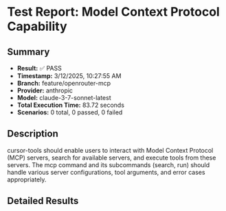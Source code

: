 # Test Report: Model Context Protocol Capability

## Summary

- **Result:** ✅ PASS
- **Timestamp:** 3/12/2025, 10:27:55 AM
- **Branch:** feature/openrouter-mcp
- **Provider:** anthropic
- **Model:** claude-3-7-sonnet-latest
- **Total Execution Time:** 83.72 seconds
- **Scenarios:** 0 total, 0 passed, 0 failed

## Description

cursor-tools should enable users to interact with Model Context Protocol (MCP) servers, search for available servers, and execute tools from these servers. The mcp command and its subcommands (search, run) should handle various server configurations, tool arguments, and error cases appropriately.

## Detailed Results

